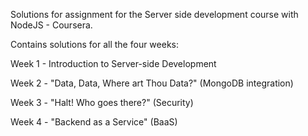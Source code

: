 Solutions for assignment for the Server side development course with NodeJS - Coursera.


Contains solutions for all the four weeks: 


Week 1 - Introduction to Server-side Development

Week 2 - "Data, Data, Where art Thou Data?" (MongoDB integration)

Week 3 - "Halt! Who goes there?" (Security)

Week 4 - "Backend as a Service" (BaaS)
